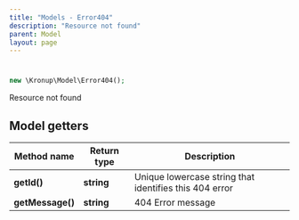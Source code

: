 ```yaml
---
title: "Models - Error404"
description: "Resource not found"
parent: Model
layout: page
---
```


# 

```php
new \Kronup\Model\Error404();
```

Resource not found

## Model getters

Method name | Return type | Description
------------ | ------------- | -------------
**getId()** | **string** | Unique lowercase string that identifies this 404 error
**getMessage()** | **string** | 404 Error message

